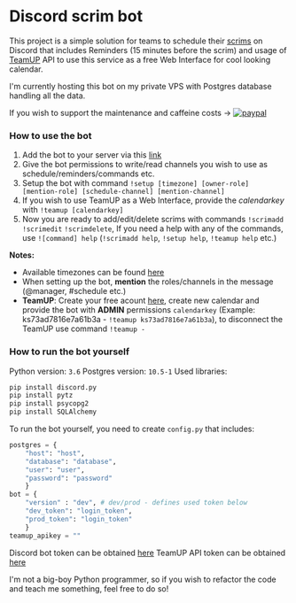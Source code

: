# Discord scrim bot
This project is a simple solution for teams to schedule their [scrims](https://www.urbandictionary.com/define.php?term=scrim) on Discord that includes Reminders (15 minutes before the scrim) and usage of [TeamUP](https://www.teamup.com/) API to use this service as a free Web Interface for cool looking calendar.

I'm currently hosting this bot on my private VPS with Postgres database handling all the data. 

If you wish to support the maintenance and caffeine costs -> 
[![paypal](https://www.paypalobjects.com/en_US/i/btn/btn_donateCC_LG.gif)](https://www.paypal.me/bluexow)

### How to use the bot
1. Add the bot to your server via this [link](https://discordapp.com/api/oauth2/authorize?client_id=494030719715377152&permissions=0&scope=bot)
2. Give the bot permissions to write/read channels you wish to use as schedule/reminders/commands etc.
3. Setup the bot with command `!setup [timezone] [owner-role] [mention-role] [schedule-channel] [mention-channel]`
4. If you wish to use TeamUP as a Web Interface, provide the *calendarkey* with `!teamup [calendarkey]`
5. Now you are ready to add/edit/delete scrims with commands `!scrimadd` `!scrimedit` `!scrimdelete`, If you need a help with any of the commands, use `![command] help` (`!scrimadd help`, `!setup help`, `!teamup help` etc.)

**Notes:**
- Available timezones can be found [here](https://en.wikipedia.org/wiki/List_of_tz_database_time_zones)
- When setting up the bot, **mention** the roles/channels in the message (@manager, #schedule etc.)
- **TeamUP**: Create your free acount [here](https://www.teamup.com/), create new calendar and provide the bot with **ADMIN** permissions `calendarkey` (Example: ks73ad7816e7a61b3a - `!teamup ks73ad7816e7a61b3a`), to disconnect the TeamUP use command `!teamup -`

### How to run the bot yourself
Python version: `3.6`
Postgres version: `10.5-1`
Used libraries: 
```python
pip install discord.py
pip install pytz
pip install psycopg2
pip install SQLAlchemy
```
To run the bot yourself, you need to create `config.py` that includes:
```python
postgres = {
    "host": "host",
    "database": "database",
    "user": "user",
    "password": "password"
    }
bot = {
    "version" : "dev", # dev/prod - defines used token below
    "dev_token": "login_token",
    "prod_token": "login_token"
    }
teamup_apikey = ""
```
Discord bot token can be obtained [here](https://discordapp.com/developers/applications/)
TeamUP API token can be obtained [here](https://teamup.com/api-keys/request)

I'm not a big-boy Python programmer, so if you wish to refactor the code and teach me something, feel free to do so!
